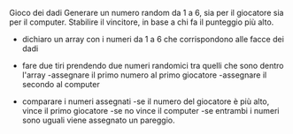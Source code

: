 Gioco dei dadi
Generare un numero random da 1 a 6, sia per il giocatore sia per il computer.
Stabilire il vincitore, in base a chi fa il punteggio più alto.

- dichiaro un array con i numeri da 1 a 6 che corrispondono alle facce dei dadi 

- fare due tiri prendendo due numeri randomici tra quelli che sono dentro l'array
    -assegnare il primo numero al primo giocatore
    -assegnare il secondo al computer

- comparare i numeri assegnati
    -se il numero del giocatore è più alto, vince il primo giocatore
    -se no vince il computer
    -se entrambi i numeri sono uguali viene assegnato un pareggio.
